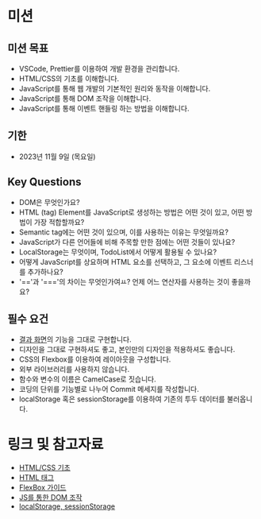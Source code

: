 # 미션

## 미션 목표

- VSCode, Prettier를 이용하여 개발 환경을 관리합니다.
- HTML/CSS의 기초를 이해합니다.
- JavaScript를 통해 웹 개발의 기본적인 원리와 동작을 이해합니다.
- JavaScript를 통해 DOM 조작을 이해합니다.
- JavaScript를 통해 이벤트 핸들링 하는 방법을 이해합니다.

## 기한

- 2023년 11월 9일 (목요일)

## Key Questions

- DOM은 무엇인가요?
- HTML (tag) Element를 JavaScript로 생성하는 방법은 어떤 것이 있고, 어떤 방법이 가장 적합할까요?
- Semantic tag에는 어떤 것이 있으며, 이를 사용하는 이유는 무엇일까요?
- JavaScript가 다른 언어들에 비해 주목할 만한 점에는 어떤 것들이 있나요?
- LocalStorage는 무엇이며, TodoList에서 어떻게 활용될 수 있나요?
- 어떻게 JavaScript를 상요하며 HTML 요소를 선택하고, 그 요소에 이벤트 리스너를 추가하나요?
- '=='과 '==='의 차이는 무엇인가여ㅛ? 언제 어느 연산자를 사용하는 것이 좋을까요?

## 필수 요건

- [결과 화면](https://gdsc-todo.vercel.app/)의 기능을 그대로 구현합니다.
- 디자인을 그대로 구현하셔도 좋고, 본인만의 디자인을 적용하셔도 좋습니다.
- CSS의 Flexbox를 이용하여 레이아웃을 구성합니다.
- 외부 라이브러리를 사용하지 않습니다.
- 함수와 변수의 이름은 CamelCase로 짓습니다.
- 코딩의 단위를 기능별로 나누어 Commit 메세지를 작성합니다.
- localStorage 혹은 sessionStorage를 이용하여 기존의 투두 데이터를 불러옵니다.

# 링크 및 참고자료

- [HTML/CSS 기초](https://heropy.blog/2019/04/24/html-css-starter/)
- [HTML 태그](https://heropy.blog/2019/05/26/html-elements/)
- [FlexBox 가이드](https://heropy.blog/2018/11/24/css-flexible-box/)
- [JS를 통한 DOM 조작](https://velog.io/@bining/javascript-DOM-%EC%A1%B0%EC%9E%91%ED%95%98%EA%B8%B0#append)
- [localStorage, sessionStorage](https://www.daleseo.com/js-web-storage/)
